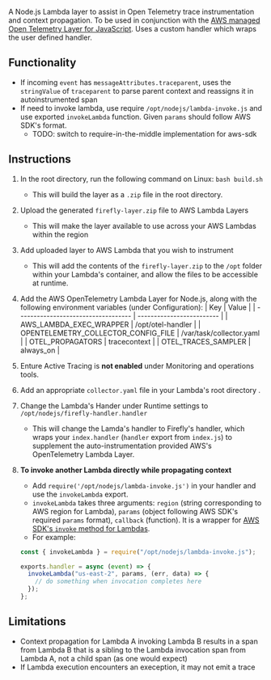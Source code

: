 A Node.js Lambda layer to assist in Open Telemetry trace instrumentation and context propagation.
To be used in conjunction with the [AWS managed Open Telemetry Layer for JavaScript](https://aws-otel.github.io/docs/getting-started/lambda/lambda-js).
Uses a custom handler which wraps the user defined handler.

## Functionality

- If incoming `event` has `messageAttributes.traceparent`, uses the `stringValue` of `traceparent` to parse parent context and reassigns it in autoinstrumented span
- If need to invoke lambda, use require `/opt/nodejs/lambda-invoke.js` and use exported `invokeLambda` function. Given `params` should follow AWS SDK's format.
  - TODO: switch to require-in-the-middle implementation for aws-sdk

## Instructions

1. In the root directory, run the following command on Linux: `bash build.sh`
   - This will build the layer as a `.zip` file in the root directory.
2. Upload the generated `firefly-layer.zip` file to AWS Lambda Layers
   - This will make the layer available to use across your AWS Lambdas within the region
3. Add uploaded layer to AWS Lambda that you wish to instrument
   - This will add the contents of the `firefly-layer.zip` to the `/opt` folder within your Lambda's container, and allow the files to be accessible at runtime.
4. Add the AWS OpenTelemetry Lambda Layer for Node.js, along with the following environment variables (under Configuration):
   | Key | Value |
   | ----------------------------------- | ------------------------- |
   | AWS_LAMBDA_EXEC_WRAPPER | /opt/otel-handler |
   | OPENTELEMETRY_COLLECTOR_CONFIG_FILE | /var/task/collector.yaml |
   | OTEL_PROPAGATORS | tracecontext |
   | OTEL_TRACES_SAMPLER | always_on |
5. Enture Active Tracing is **not enabled** under Monitoring and operations tools.
6. Add an appropriate `collector.yaml` file in your Lambda's root directory .
7. Change the Lambda's Hander under Runtime settings to `/opt/nodejs/firefly-handler.handler`
   - This will change the Lamda's handler to Firefly's handler, which wraps your `index.handler` (`handler` export from `index.js`) to supplement the auto-instrumentation provided AWS's OpenTelemetry Lambda Layer.
8. **To invoke another Lambda directly while propagating context**

   - Add `require('/opt/nodejs/lambda-invoke.js')` in your handler and use the `invokeLambda` export.
   - `invokeLambda` takes three arguments: `region` (string corresponding to AWS region for Lambda), `params` (object following AWS SDK's required `params` format), `callback` (function). It is a wrapper for [AWS SDK's `invoke` method for Lambdas](https://docs.aws.amazon.com/AWSJavaScriptSDK/latest/AWS/Lambda.html#invoke-property).
   - For example:

   ```javascript
   const { invokeLambda } = require("/opt/nodejs/lambda-invoke.js");

   exports.handler = async (event) => {
     invokeLambda("us-east-2", params, (err, data) => {
       // do something when invocation completes here
     });
   };
   ```

## Limitations

- Context propagation for Lambda A invoking Lambda B results in a span from Lambda B that is a sibling to the Lambda invocation span from Lambda A, not a child span (as one would expect)
- If Lambda execution encounters an exeception, it may not emit a trace
